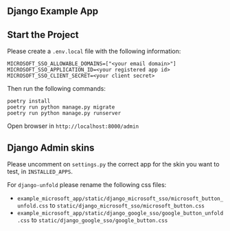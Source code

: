 ## Django Example App

## Start the Project

Please create a `.env.local` file with the following information:

```dotenv
MICROSOFT_SSO_ALLOWABLE_DOMAINS=["<your email domain>"]
MICROSOFT_SSO_APPLICATION_ID=<your registered app id>
MICROSOFT_SSO_CLIENT_SECRET=<your client secret>
```

Then run the following commands:

```shell
poetry install
poetry run python manage.py migrate
poetry run python manage.py runserver
```

Open browser in `http://localhost:8000/admin`

## Django Admin skins

Please uncomment on `settings.py` the correct app for the skin you want to test, in `INSTALLED_APPS`.

For `django-unfold` please rename the following css files:

* `example_microsoft_app/static/django_microsoft_sso/microsoft_button_unfold.css` to `static/django_microsoft_sso/microsoft_button.css`
* `example_microsoft_app/static/django_google_sso/google_button_unfold.css` to `static/django_google_sso/google_button.css`
